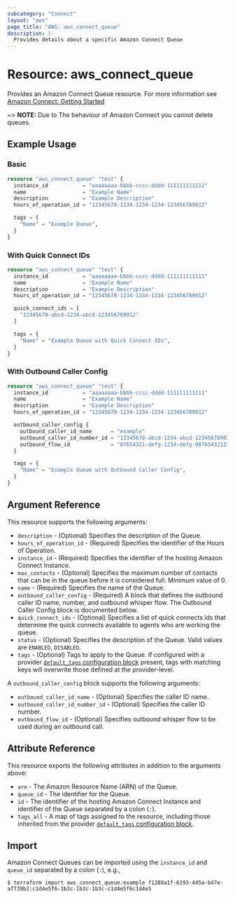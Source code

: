 ```yaml
---
subcategory: "Connect"
layout: "aws"
page_title: "AWS: aws_connect_queue"
description: |-
  Provides details about a specific Amazon Connect Queue
---
```


# Resource: aws_connect_queue

Provides an Amazon Connect Queue resource. For more information see
[Amazon Connect: Getting Started](https://docs.aws.amazon.com/connect/latest/adminguide/amazon-connect-get-started.html)

~> **NOTE:** Due to The behaviour of Amazon Connect you cannot delete queues.

## Example Usage

### Basic

```terraform
resource "aws_connect_queue" "test" {
  instance_id           = "aaaaaaaa-bbbb-cccc-dddd-111111111111"
  name                  = "Example Name"
  description           = "Example Description"
  hours_of_operation_id = "12345678-1234-1234-1234-123456789012"

  tags = {
    "Name" = "Example Queue",
  }
}
```

### With Quick Connect IDs

```terraform
resource "aws_connect_queue" "test" {
  instance_id           = "aaaaaaaa-bbbb-cccc-dddd-111111111111"
  name                  = "Example Name"
  description           = "Example Description"
  hours_of_operation_id = "12345678-1234-1234-1234-123456789012"

  quick_connect_ids = [
    "12345678-abcd-1234-abcd-123456789012"
  ]

  tags = {
    "Name" = "Example Queue with Quick Connect IDs",
  }
}
```

### With Outbound Caller Config

```terraform
resource "aws_connect_queue" "test" {
  instance_id           = "aaaaaaaa-bbbb-cccc-dddd-111111111111"
  name                  = "Example Name"
  description           = "Example Description"
  hours_of_operation_id = "12345678-1234-1234-1234-123456789012"

  outbound_caller_config {
    outbound_caller_id_name      = "example"
    outbound_caller_id_number_id = "12345678-abcd-1234-abcd-123456789012"
    outbound_flow_id             = "87654321-defg-1234-defg-987654321234"
  }

  tags = {
    "Name" = "Example Queue with Outbound Caller Config",
  }
}
```

## Argument Reference

This resource supports the following arguments:

* `description` - (Optional) Specifies the description of the Queue.
* `hours_of_operation_id` - (Required) Specifies the identifier of the Hours of Operation.
* `instance_id` - (Required) Specifies the identifier of the hosting Amazon Connect Instance.
* `max_contacts` - (Optional) Specifies the maximum number of contacts that can be in the queue before it is considered full. Minimum value of 0.
* `name` - (Required) Specifies the name of the Queue.
* `outbound_caller_config` - (Required) A block that defines the outbound caller ID name, number, and outbound whisper flow. The Outbound Caller Config block is documented below.
* `quick_connect_ids` - (Optional) Specifies a list of quick connects ids that determine the quick connects available to agents who are working the queue.
* `status` - (Optional) Specifies the description of the Queue. Valid values are `ENABLED`, `DISABLED`.
* `tags` - (Optional) Tags to apply to the Queue. If configured with a provider [`default_tags` configuration block](https://registry.terraform.io/providers/hashicorp/aws/latest/docs#default_tags-configuration-block) present, tags with matching keys will overwrite those defined at the provider-level.

A `outbound_caller_config` block supports the following arguments:

* `outbound_caller_id_name` - (Optional) Specifies the caller ID name.
* `outbound_caller_id_number_id` - (Optional) Specifies the caller ID number.
* `outbound_flow_id` - (Optional) Specifies outbound whisper flow to be used during an outbound call.

## Attribute Reference

This resource exports the following attributes in addition to the arguments above:

* `arn` - The Amazon Resource Name (ARN) of the Queue.
* `queue_id` - The identifier for the Queue.
* `id` - The identifier of the hosting Amazon Connect Instance and identifier of the Queue separated by a colon (`:`).
* `tags_all` - A map of tags assigned to the resource, including those inherited from the provider [`default_tags` configuration block](https://registry.terraform.io/providers/hashicorp/aws/latest/docs#default_tags-configuration-block).

## Import

Amazon Connect Queues can be imported using the `instance_id` and `queue_id` separated by a colon (`:`), e.g.,

```
$ terraform import aws_connect_queue.example f1288a1f-6193-445a-b47e-af739b2:c1d4e5f6-1b3c-1b3c-1b3c-c1d4e5f6c1d4e5
```
